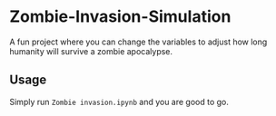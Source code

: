 # Zombie-Invasion-Simulation
A fun project where you can change the variables to adjust how long humanity will survive a zombie apocalypse.

## Usage
Simply run `Zombie invasion.ipynb` and you are good to go.
